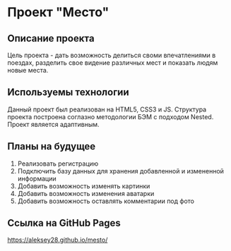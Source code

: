 # Проект "Место"

## Описание проекта
Цель проекта - дать возможность делиться своми впечатлениями в поездах, разделить свое видение различных мест и показать людям новые места.

## Используемы технологии
Данный проект был реализован на HTML5, CSS3 и JS. Структура проекта построена соглазно методологии БЭМ с подходом Nested.
Проект является адаптивным.

## Планы на будущее
1. Реализовать регистрацию
2. Подключить базу данных для хранения добавленной и измененной информации
3. Добавить возможность изменять картинки
4. Добавить возможность изменения аватарки
5. Добавить возможность оставлять комментарии под фото

## Ссылка на GitHub Pages
https://aleksey28.github.io/mesto/
